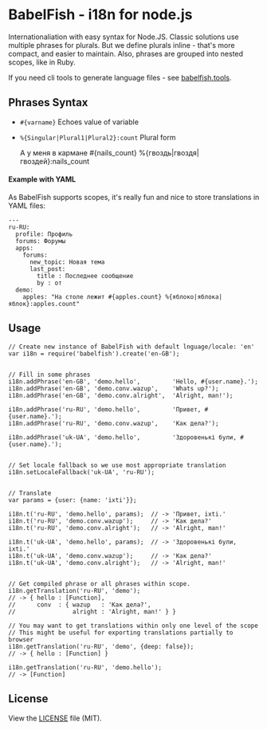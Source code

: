 BabelFish - i18n for node.js
============================

Internationaliation with easy syntax for Node.JS. Classic solutions use multiple phrases
for plurals. But we define plurals inline - that's more compact, and easier to maintain.
Also, phrases are grouped into nested scopes, like in Ruby.

If you need cli tools to generate language files - see [babelfish.tools](https://github.com/nodeca/babelfish.tools).


## Phrases Syntax

-  `#{varname}` Echoes value of variable
-  `%{Singular|Plural1|Plural2}:count` Plural form

    А у меня в кармане #{nails_count} %{гвоздь|гвоздя|гвоздей}:nails_count


#### Example with YAML

As BabelFish supports scopes, it's really fun and nice to store translations in
YAML files:

    ---
    ru-RU:
      profile: Профиль
      forums: Форумы
      apps:
        forums:
          new_topic: Новая тема
          last_post:
            title : Последнее сообщение
            by : от
      demo:
        apples: "На столе лежит #{apples.count} %{яблоко|яблока|яблок}:apples.count"


## Usage

    // Create new instance of BabelFish with default lnguage/locale: 'en'
    var i18n = require('babelfish').create('en-GB');


    // Fill in some phrases
    i18n.addPhrase('en-GB', 'demo.hello',         'Hello, #{user.name}.');
    i18n.addPhrase('en-GB', 'demo.conv.wazup',    'Whats up?');
    i18n.addPhrase('en-GB', 'demo.conv.alright',  'Alright, man!');

    i18n.addPhrase('ru-RU', 'demo.hello',         'Привет, #{user.name}.');
    i18n.addPhrase('ru-RU', 'demo.conv.wazup',    'Как дела?');

    i18n.addPhrase('uk-UA', 'demo.hello',         'Здоровенькі були, #{user.name}.');


    // Set locale fallback so we use most appropriate translation
    i18n.setLocaleFallback('uk-UA', 'ru-RU');


    // Translate
    var params = {user: {name: 'ixti'}};

    i18n.t('ru-RU', 'demo.hello', params);  // -> 'Привет, ixti.'
    i18n.t('ru-RU', 'demo.conv.wazup');     // -> 'Как дела?'
    i18n.t('ru-RU', 'demo.conv.alright');   // -> 'Alright, man!'

    i18n.t('uk-UA', 'demo.hello', params);  // -> 'Здоровенькі були, ixti.'
    i18n.t('uk-UA', 'demo.conv.wazup');     // -> 'Как дела?'
    i18n.t('uk-UA', 'demo.conv.alright');   // -> 'Alright, man!'


    // Get compiled phrase or all phrases within scope.
    i18n.getTranslation('ru-RU', 'demo');
    // -> { hello : [Function],
    //      conv  : { wazup   : 'Как дела?',
    //                alright : 'Alright, man!' } }

    // You may want to get translations within only one level of the scope
    // This might be useful for exporting translations partially to browser
    i18n.getTranslation('ru-RU', 'demo', {deep: false});
    // -> { hello : [Function] }

    i18n.getTranslation('ru-RU', 'demo.hello');
    // -> [Function]


## License

View the [LICENSE](https://github.com/nodeca/babelfish.tools/blob/master/LICENSE) file (MIT).
